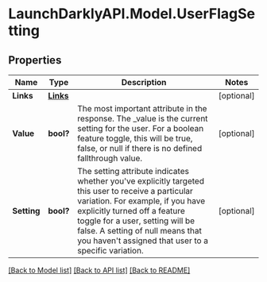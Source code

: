 # LaunchDarklyAPI.Model.UserFlagSetting
## Properties

Name | Type | Description | Notes
------------ | ------------- | ------------- | -------------
**Links** | [**Links**](Links.md) |  | [optional] 
**Value** | **bool?** | The most important attribute in the response. The _value is the current setting for the user. For a boolean feature toggle, this will be true, false, or null if there is no defined fallthrough value. | [optional] 
**Setting** | **bool?** | The setting attribute indicates whether you&#39;ve explicitly targeted this user to receive a particular variation. For example, if you have explicitly turned off a feature toggle for a user, setting will be false. A setting of null means that you haven&#39;t assigned that user to a specific variation. | [optional] 

[[Back to Model list]](../README.md#documentation-for-models) [[Back to API list]](../README.md#documentation-for-api-endpoints) [[Back to README]](../README.md)

